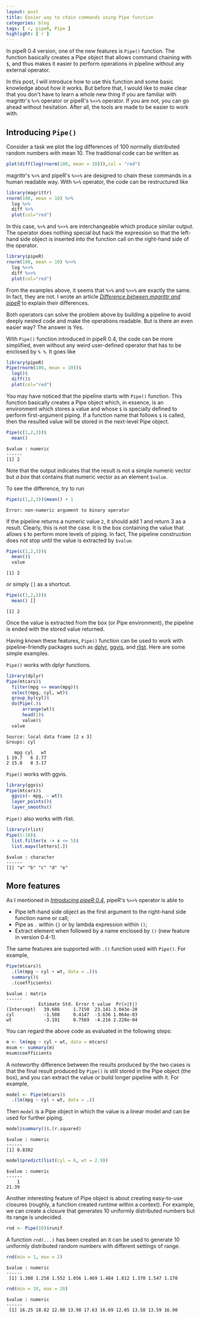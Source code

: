 ```yaml
---
layout: post
title: Easier way to chain commands using Pipe function
categories: blog
tags: [ r, pipeR, Pipe ]
highlight: [ r ]
---
```




In pipeR 0.4 version, one of the new features is `Pipe()` function. The function basically creates a Pipe object that allows command chaining with `$`, and thus makes it easier to perform operations in pipeline without any external operator.

In this post, I will introduce how to use this function and some basic knowledge about how it works. But before that, I would like to make clear that you don't have to learn a whole new thing if you are familiar with magrittr's `%>%` operator or pipeR's `%>>%` operator. If you are not, you can go ahead without hesitation. After all, the tools are made to be easier to work with.

## Introducing `Pipe()`

Consider a task we plot the log differences of 100 normally distributed random numbers with mean 10. The traditional code can be written as 

```r
plot(diff(log(rnorm(100, mean = 10))),col = "red")
```

magrittr's `%>%` and pipeR's `%>>%` are designed to chain these commands in a human readable way. With `%>%` operator, the code can be restructured like

```r
library(magrittr)
rnorm(100, mean = 10) %>%
  log %>%
  diff %>%
  plot(col="red")
```

In this case, `%>%` and `%>>%` are interchangeable which produce similar output. The operator does nothing special but hack the expression so that the left-hand side object is inserted into the function call on the right-hand side of the operator.

```r
library(pipeR)
rnorm(100, mean = 10) %>>%
  log %>>%
  diff %>>%
  plot(col="red")
```

From the examples above, it seems that `%>%` and `%>>%` are exactly the same. In fact, they are not. I wrote an article *[Difference between magrittr and pipeR](http://renkun.me/blog/2014/08/08/difference-between-magrittr-and-pipeR.html)* to explain their differences.

Both operators can solve the problem above by building a pipeline to avoid deeply nested code and make the operations readable. But is there an even easier way? The answer is Yes.

With `Pipe()` function introduced in pipeR 0.4, the code can be more simplified, even without any weird user-defined operator that has to be enclosed by `% %`. It goes like

```r
library(pipeR)
Pipe(rnorm(100, mean = 10))$
  log()$
  diff()$
  plot(col="red")
```

You may have noticed that the pipeline starts with `Pipe()` function. This function basically creates a Pipe object which, in essence, is an environment which stores a value and whose `$` is specially defined to perform first-argument piping. If a function name that  follows `$` is called, then the resulted value will be stored in the next-level Pipe object. 


```r
Pipe(c(1,2,3))$
  mean()
```

```
$value : numeric 
------
[1] 2
```

Note that the output indicates that the result is not a simple numeric vector but *a box* that contains that numeric vector as an element `$value`. 

To see the difference, try to run


```r
Pipe(c(1,2,3))$mean() + 1
```

```
Error: non-numeric argument to binary operator
```

If the pipeline returns a numeric value `2`, it should add 1 and return 3 as a result. Clearly, this is not the case. It is the box containing the value that allows `$` to perform more levels of piping. In fact, The pipeline construction does not stop until the value is extracted by `$value`.


```r
Pipe(c(1,2,3))$
  mean()$
  value
```

```
[1] 2
```

or simply `[]` as a shortcut.


```r
Pipe(c(1,2,3))$
  mean() []
```

```
[1] 2
```

Once the value is extracted from the box (or Pipe environment), the pipeline is ended with the stored value returned. 

Having known these features, `Pipe()` function can be used to work with pipeline-friendly packages such as [dplyr](https://github.com/hadley/dplyr), [ggvis](http://ggvis.rstudio.com/), and [rlist](http://renkun.me/rlist/). Here are some simple examples. 

`Pipe()` works with dplyr functions.


```r
library(dplyr)
Pipe(mtcars)$
  filter(mpg <= mean(mpg))$
  select(mpg, cyl, wt)$
  group_by(cyl)$
  do(Pipe(.)$
      arrange(wt)$
      head(1)$
      value)$
  value
```

```
Source: local data frame [2 x 3]
Groups: cyl

   mpg cyl   wt
1 19.7   6 2.77
2 15.8   8 3.17
```

`Pipe()` works with ggvis.

```r
library(ggvis)
Pipe(mtcars)$
  ggvis(~ mpg, ~ wt)$
  layer_points()$
  layer_smooths()
```

`Pipe()` also works with rlist.


```r
library(rlist)
Pipe(1:10)$
  list.filter(x -> x <= 5)$
  list.mapv(letters[.])
```

```
$value : character 
------
[1] "a" "b" "c" "d" "e"
```

## More features

As I mentioned in *[Introducing pipeR 0.4](http://renkun.me/blog/2014/08/04/introducing-pipeR-0.4.html)*, pipeR's `%>>%` operator is able to 

* Pipe left-hand side object as the first argument to the right-hand side function name or call;
* Pipe as `.` within `{}` or by lambda expression within `()`;
* Extract element when followed by a name enclosed by `()` (new feature in version 0.4-1). 

The same features are supported with `.()` function used with `Pipe()`. For example,


```r
Pipe(mtcars)$
  .(lm(mpg ~ cyl + wt, data = .))$
  summary()$
  .(coefficients)
```

```
$value : matrix 
------
            Estimate Std. Error t value  Pr(>|t|)
(Intercept)   39.686     1.7150  23.141 3.043e-20
cyl           -1.508     0.4147  -3.636 1.064e-03
wt            -3.191     0.7569  -4.216 2.220e-04
```

You can regard the above code as evaluated in the following steps:

```r
m <- lm(mpg ~ cyl + wt, data = mtcars)
msum <- summary(m)
msum$coefficients
```

A noteworthy difference between the results produced by the two cases is that the final result produced by `Pipe()` is still stored in the Pipe object (the box), and you can extract the value or build longer pipeline with it. For example,


```r
model <- Pipe(mtcars)$
  .(lm(mpg ~ cyl + wt, data = .))
```

Then `model` is a Pipe object in which the value is a linear model and can be used for further piping.


```r
model$summary()$.(r.squared)
```

```
$value : numeric 
------
[1] 0.8302
```

```r
model$predict(list(cyl = 6, wt = 2.9))
```

```
$value : numeric 
------
    1 
21.39 
```

Another interesting feature of Pipe object is about creating easy-to-use closures (roughly, a function created runtime within a context). For example, we can create a closure that generates 10 uniformly distributed numbers but its range is undecided.


```r
rnd <- Pipe(10)$runif
```

A function `rnd(...)` has been created an it can be used to generate 10 uniformly distributed random numbers with different settings of range.


```r
rnd(min = 1, max = 2)
```

```
$value : numeric 
------
 [1] 1.308 1.258 1.552 1.056 1.469 1.484 1.812 1.370 1.547 1.170
```

```r
rnd(min = 10, max = 20)
```

```
$value : numeric 
------
 [1] 16.25 18.82 12.80 13.98 17.63 16.69 12.05 13.58 13.59 16.90
```

